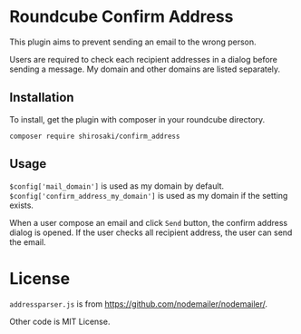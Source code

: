 # Roundcube Confirm Address

This plugin aims to prevent sending an email to the wrong person.

Users are required to check each recipient addresses in a dialog before sending a message.
My domain and other domains are listed separately.

## Installation
To install, get the plugin with composer in your roundcube directory.

```
composer require shirosaki/confirm_address
```

## Usage
`$config['mail_domain']` is used as my domain by default.
`$config['confirm_address_my_domain']` is used as my domain if the setting exists.

When a user compose an email and click `Send` button, the confirm address dialog is opened.
If the user checks all recipient address, the user can send the email.

# License
`addressparser.js` is from https://github.com/nodemailer/nodemailer/.

Other code is MIT License.
